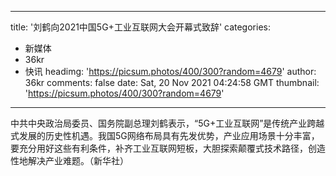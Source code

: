 
---
title: '刘鹤向2021中国5G+工业互联网大会开幕式致辞'
categories: 
 - 新媒体
 - 36kr
 - 快讯
headimg: 'https://picsum.photos/400/300?random=4679'
author: 36kr
comments: false
date: Sat, 20 Nov 2021 04:24:58 GMT
thumbnail: 'https://picsum.photos/400/300?random=4679'
---

<div>   
中共中央政治局委员、国务院副总理刘鹤表示，“5G+工业互联网”是传统产业跨越式发展的历史性机遇。我国5G网络布局具有先发优势，产业应用场景十分丰富，要充分用好这些有利条件，补齐工业互联网短板，大胆探索颠覆式技术路径，创造性地解决产业难题。（新华社）  
</div>
            